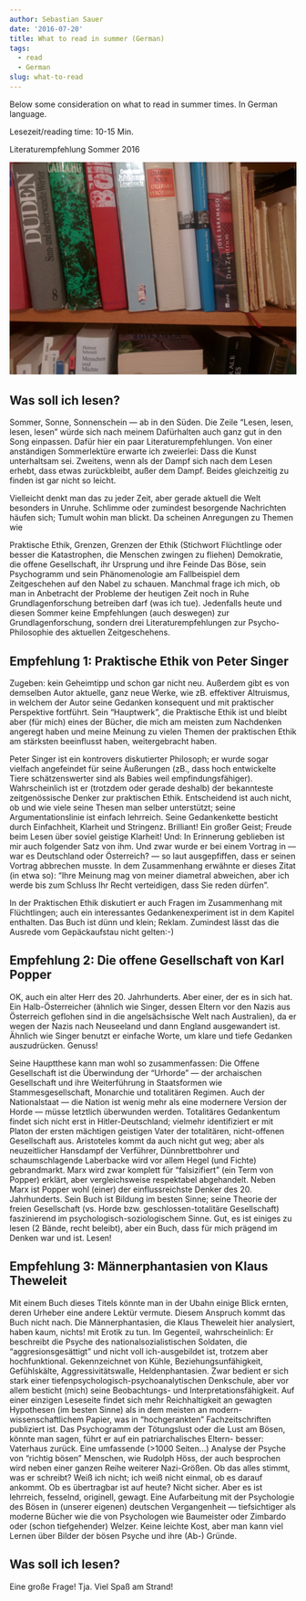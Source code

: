 ```yaml
---
author: Sebastian Sauer
date: '2016-07-20'
title: What to read in summer (German)
tags:
  - read
  - German
slug: what-to-read
---
```


Below some consideration on what to read in summer times. In German language.

Lesezeit/reading time: 10-15 Min.

Literaturempfehlung Sommer 2016

![](/images/IMG-read.jpg)

## Was soll ich lesen?

Sommer, Sonne, Sonnenschein — ab in den Süden. Die Zeile “Lesen, lesen, lesen, lesen” würde sich nach meinem Dafürhalten auch ganz gut in den Song einpassen. Dafür hier ein paar Literaturempfehlungen. Von einer anständigen Sommerlektüre erwarte ich zweierlei: Dass die Kunst unterhaltsam sei. Zweitens, wenn als der Dampf sich nach dem Lesen erhebt, dass etwas zurückbleibt, außer dem Dampf. Beides gleichzeitig zu finden ist gar nicht so leicht.

Vielleicht denkt man das zu jeder Zeit, aber gerade aktuell die Welt besonders in Unruhe. Schlimme oder zumindest besorgende Nachrichten häufen sich; Tumult wohin man blickt. Da scheinen Anregungen zu Themen wie

Praktische Ethik, Grenzen, Grenzen der Ethik (Stichwort Flüchtlinge oder besser die Katastrophen, die Menschen zwingen zu fliehen)
Demokratie, die offene Gesellschaft, ihr Ursprung und ihre Feinde
Das Böse, sein Psychogramm und sein Phänomenologie am Fallbeispiel
dem Zeitgeschehen auf den Nabel zu schauen. Manchmal frage ich mich, ob man in Anbetracht der Probleme der heutigen Zeit noch in Ruhe Grundlagenforschung betreiben darf (was ich tue). Jedenfalls heute und diesen Sommer keine Empfehlungen (auch deswegen) zur Grundlagenforschung, sondern drei Literaturempfehlungen zur Psycho-Philosophie des aktuellen Zeitgeschehens.

## Empfehlung 1: Praktische Ethik von Peter Singer

Zugeben: kein Geheimtipp und schon gar nicht neu. Außerdem gibt es von demselben Autor aktuelle, ganz neue Werke, wie zB. effektiver Altruismus, in welchem der Autor seine Gedanken konsequent und mit praktischer Perspektive fortführt. Sein “Hauptwerk”, die Praktische Ethik ist und bleibt aber (für mich) eines der Bücher, die mich am meisten zum Nachdenken angeregt haben und meine Meinung zu vielen Themen der praktischen Ethik am stärksten beeinflusst haben, weitergebracht haben.

Peter Singer ist ein kontrovers diskutierter Philosoph; er wurde sogar vielfach angefeindet für seine Äußerungen (zB., dass hoch entwickelte Tiere schätzenswerter sind als Babies weil empfindungsfähiger). Wahrscheinlich ist er (trotzdem oder gerade deshalb) der bekannteste zeitgenössische Denker zur praktischen Ethik. Entscheidend ist auch nicht, ob und wie viele seine Thesen man selber unterstützt; seine Argumentationslinie ist einfach lehrreich. Seine Gedankenkette besticht durch Einfachheit, Klarheit und Stringenz. Brilliant! Ein großer Geist; Freude beim Lesen über soviel geistige Klarheit! Und: In Erinnerung geblieben ist mir auch folgender Satz von ihm. Und zwar wurde er bei einem Vortrag in — war es Deutschland oder Österreich? — so laut ausgepfiffen, dass er seinen Vortrag abbrechen musste. In dem Zusammenhang erwähnte er dieses Zitat (in etwa so): “Ihre Meinung mag von meiner diametral abweichen, aber ich werde bis zum Schluss Ihr Recht verteidigen, dass Sie reden dürfen”.

In der Praktischen Ethik diskutiert er auch Fragen im Zusammenhang mit Flüchtlingen; auch ein interessantes Gedankenexperiment ist in dem Kapitel enthalten. Das Buch ist dünn und klein; Reklam. Zumindest lässt das die Ausrede vom Gepäckaufstau nicht gelten:-)

## Empfehlung 2: Die offene Gesellschaft von Karl Popper

OK, auch ein alter Herr des 20. Jahrhunderts. Aber einer, der es in sich hat. Ein Halb-Österreicher (ähnlich wie Singer, dessen Eltern vor den Nazis aus Österreich geflohen sind in die angelsächsische Welt nach Australien), da er wegen der Nazis nach Neuseeland und dann England ausgewandert ist. Ähnlich wie Singer benutzt er einfache Worte, um klare und tiefe Gedanken auszudrücken. Genuss!

Seine Hauptthese kann man wohl so zusammenfassen: Die Offene Gesellschaft ist die Überwindung der “Urhorde” — der archaischen Gesellschaft und ihre Weiterführung in Staatsformen wie Stammesgesellschaft, Monarchie und totalitären Regimen. Auch der Nationalstaat — die Nation ist wenig mehr als eine modernere Version der Horde — müsse letztlich überwunden werden. Totalitäres Gedankentum findet sich nicht erst in Hitler-Deutschland; vielmehr identifiziert er mit Platon der ersten mächtigen geistigen Vater der totalitären, nicht-offenen Gesellschaft aus. Aristoteles kommt da auch nicht gut weg; aber als neuzeitlicher Hansdampf der Verführer, Dünnbrettbohrer und schaumschlagende Laberbacke wird vor allem Hegel (und Fichte) gebrandmarkt. Marx wird zwar komplett für “falsizifiert” (ein Term von Popper) erklärt, aber vergleichsweise respektabel abgehandelt. Neben Marx ist Popper wohl (einer) der einflussreichste Denker des 20. Jahrhunderts. Sein Buch ist Bildung im besten Sinne; seine Theorie der freien Gesellschaft (vs. Horde bzw. geschlossen-totalitäre Gesellschaft) faszinierend im psychologisch-soziologischem Sinne. Gut, es ist einiges zu lesen (2 Bände, recht beleibt), aber ein Buch, dass für mich prägend im Denken war und ist. Lesen!

## Empfehlung 3: Männerphantasien von Klaus Theweleit

Mit einem Buch dieses Titels könnte man in der Ubahn einige Blick ernten, deren Urheber eine andere Lektür vermute. Diesem Anspruch kommt das Buch nicht nach. Die Männerphantasien, die Klaus Theweleit hier analysiert, haben kaum, nichts! mit Erotik zu tun. Im Gegenteil, wahrscheinlich: Er beschreibt die Psyche des nationalsozialistischen Soldaten, die “aggresionsgesättigt” und nicht voll ich-ausgebildet ist, trotzem aber hochfunktional. Gekennzeichnet von Kühle, Beziehungsunfähigkeit, Gefühlskälte, Aggressivitätswalle, Heldenphantasien. Zwar bedient er sich stark einer tiefenpsychologisch-psychoanalytischen Denkschule, aber vor allem besticht (mich) seine Beobachtungs- und Interpretationsfähigkeit. Auf einer einzigen Leseseite findet sich mehr Reichhaltigkeit an gewagten Hypothesen (im besten Sinne) als in dem meisten an modern-wissenschaftlichem Papier, was in “hochgerankten” Fachzeitschriften publiziert ist. Das Psychogramm der Tötungslust oder die Lust am Bösen, könnte man sagen, führt er auf ein patriarchalisches Eltern- besser: Vaterhaus zurück. Eine umfassende (>1000 Seiten…) Analyse der Psyche von “richtig bösen” Menschen, wie Rudolph Höss, der auch besprochen wird neben einer ganzen Reihe weiterer Nazi-Größen. Ob das alles stimmt, was er schreibt? Weiß ich nicht; ich weiß nicht einmal, ob es darauf ankommt. Ob es übertragbar ist auf heute? Nicht sicher. Aber es ist lehrreich, fesselnd, originell, gewagt. Eine Aufarbeitung mit der Psychologie des Bösen in (unserer eigenen) deutschen Vergangenheit — tiefsichtiger als moderne Bücher wie die von Psychologen wie Baumeister oder Zimbardo oder (schon tiefgehender) Welzer. Keine leichte Kost, aber man kann viel Lernen über Bilder der bösen Psyche und ihre (Ab-) Gründe.

 

## Was soll ich lesen?

Eine große Frage! Tja. Viel Spaß am Strand!
